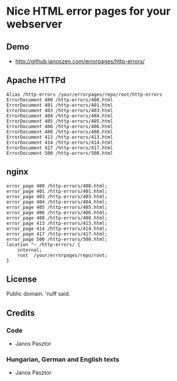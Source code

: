 # Nice HTML error pages for your webserver

## Demo

* http://github.janoszen.com/errorpages/http-errors/

## Apache HTTPd

    Alias /http-errors /your/errorpages/repo/root/http-errors
    ErrorDocument 400 /http-errors/400.html
    ErrorDocument 401 /http-errors/401.html
    ErrorDocument 403 /http-errors/403.html
    ErrorDocument 404 /http-errors/404.html
    ErrorDocument 405 /http-errors/405.html
    ErrorDocument 406 /http-errors/406.html
    ErrorDocument 408 /http-errors/408.html
    ErrorDocument 413 /http-errors/413.html
    ErrorDocument 414 /http-errors/414.html
    ErrorDocument 417 /http-errors/417.html
    ErrorDocument 500 /http-errors/500.html

## nginx

    error_page 400 /http-errors/400.html;
    error_page 401 /http-errors/401.html;
    error_page 403 /http-errors/403.html;
    error_page 404 /http-errors/404.html;
    error_page 405 /http-errors/405.html;
    error_page 406 /http-errors/406.html;
    error_page 408 /http-errors/408.html;
    error_page 413 /http-errors/413.html;
    error_page 414 /http-errors/414.html;
    error_page 417 /http-errors/417.html;
    error_page 500 /http-errors/500.html;
    location ^~ /http-errors/ {
        internal;
        root  /your/errorpages/repo/root;
    }

## License

Public domain. 'nuff said.

## Credits

### Code

* Janos Pasztor

### Hungarian, German and English texts

* Janos Pasztor
